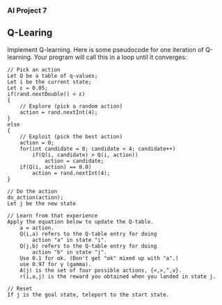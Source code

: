 ### AI Project 7

## Q-Learing
Implement Q-learning. Here is some pseudocode for one iteration of Q-learning. Your program will call this in a loop until it converges:

```
// Pick an action
Let Q be a table of q-values;
Let i be the current state;
Let ε = 0.05;
if(rand.nextDouble() < ε)
{
	// Explore (pick a random action)
	action = rand.nextInt(4);
}
else
{
	// Exploit (pick the best action)
	action = 0;
	for(int candidate = 0; candidate < 4; candidate++)
		if(Q(i, candidate) > Q(i, action))
			action = candidate;
	if(Q(i, action) == 0.0)
		action = rand.nextInt(4);
}

// Do the action
do_action(action);
Let j be the new state

// Learn from that experience
Apply the equation below to update the Q-table.
	a = action.
	Q(i,a) refers to the Q-table entry for doing
		action "a" in state "i".
	Q(j,b) refers to the Q-table entry for doing
		action "b" in state "j".
	Use 0.1 for αk. (Don't get "αk" mixed up with "a".)
	use 0.97 for γ (gamma).
	A(j) is the set of four possible actions, {<,>,^,v}.
	r(i,a,j) is the reward you obtained when you landed in state j.

// Reset
If j is the goal state, teleport to the start state.
```